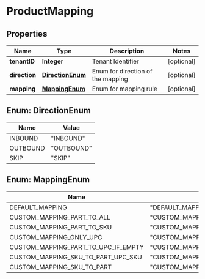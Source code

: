 
# ProductMapping

## Properties
Name | Type | Description | Notes
------------ | ------------- | ------------- | -------------
**tenantID** | **Integer** | Tenant Identifier |  [optional]
**direction** | [**DirectionEnum**](#DirectionEnum) | Enum for direction of the mapping |  [optional]
**mapping** | [**MappingEnum**](#MappingEnum) | Enum for mapping rule |  [optional]


<a name="DirectionEnum"></a>
## Enum: DirectionEnum
Name | Value
---- | -----
INBOUND | &quot;INBOUND&quot;
OUTBOUND | &quot;OUTBOUND&quot;
SKIP | &quot;SKIP&quot;


<a name="MappingEnum"></a>
## Enum: MappingEnum
Name | Value
---- | -----
DEFAULT_MAPPING | &quot;DEFAULT_MAPPING&quot;
CUSTOM_MAPPING_PART_TO_ALL | &quot;CUSTOM_MAPPING_PART_TO_ALL&quot;
CUSTOM_MAPPING_PART_TO_SKU | &quot;CUSTOM_MAPPING_PART_TO_SKU&quot;
CUSTOM_MAPPING_ONLY_UPC | &quot;CUSTOM_MAPPING_ONLY_UPC&quot;
CUSTOM_MAPPING_PART_TO_UPC_IF_EMPTY | &quot;CUSTOM_MAPPING_PART_TO_UPC_IF_EMPTY&quot;
CUSTOM_MAPPING_SKU_TO_PART_UPC_SKU | &quot;CUSTOM_MAPPING_SKU_TO_PART_UPC_SKU&quot;
CUSTOM_MAPPING_SKU_TO_PART | &quot;CUSTOM_MAPPING_SKU_TO_PART&quot;



